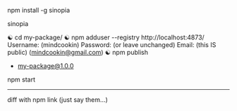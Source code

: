 npm install -g sinopia

sinopia

☯ cd my-package/
☯ npm adduser --registry http://localhost:4873/
Username: (mindcookin) 
Password: (or leave unchanged) 
Email: (this IS public) (mindcookin@gmail.com) 
☯ npm publish
+ my-package@1.0.0

npm start


-------------

diff with npm link (just say them...)
